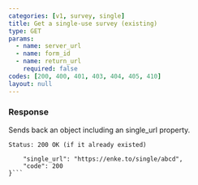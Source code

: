 ```yaml
---
categories: [v1, survey, single]
title: Get a single-use survey (existing)
type: GET
params: 
  - name: server_url 
  - name: form_id
  - name: return_url
    required: false
codes: [200, 400, 401, 403, 404, 405, 410]
layout: null
---
```


### Response

Sends back an object including an single_url property.

```Status: 200 OK (if it already existed)```
```{
    "single_url": "https://enke.to/single/abcd",
    "code": 200
}```
